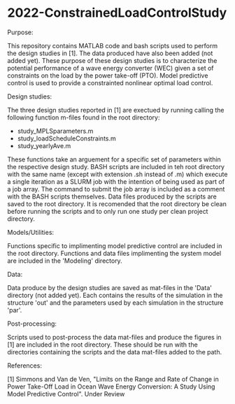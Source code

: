 # 2022-ConstrainedLoadControlStudy
Purpose:

This repository contains MATLAB code and bash scripts used to perform the design studies in [1].
The data produced have also been added (not added yet).
These purpose of these design studies is to characterize the potential performance of a wave energy converter (WEC) given a set of constraints on the load by the power take-off (PTO).
Model predictive control is used to provide a constrainted nonlinear optimal load control.

Design studies:

The three design studies reported in [1] are exectued by running calling the following function m-files found in the root directory:
- study_MPLSparameters.m
- study_loadScheduleConstraints.m
- study_yearlyAve.m

These functions take an arguement for a specific set of parameters within the respective design study.
BASH scripts are included in teh root directory with the same name (except with extension .sh instead of .m) which execute a single iteration as a SLURM job with the intention of being used as part of a job array. 
The command to submit the job array is included as a comment with the BASH scripts themselves.
Data files produced by the scripts are saved to the root directory.
It is recomended that the root directory be clean before running the scripts and to only run one study per clean project directory.

Models/Utilities:

Functions specific to implimenting model predictive control are included in the root directory.
Functions and data files implimenting the system model are included in the 'Modeling' directory. 

Data:

Data produce by the design studies are saved as mat-files in the 'Data' directory (not added yet).
Each contains the results of the simulation in the structure 'out' and the parameters used by each simulation in the structure 'par'.

Post-processing:

Scripts used to post-process the data mat-files and produce the figures in [1] are included in the root directory. 
These should be run with the directories containing the scripts and the data mat-files added to the path. 
  
References:

[1] Simmons and Van de Ven, "Limits on the Range and Rate of Change in Power Take-Off Load in Ocean Wave Energy Conversion: A Study Using Model Predictive Control". <JournalName> Under Review <correct paper citation after acceptance>
